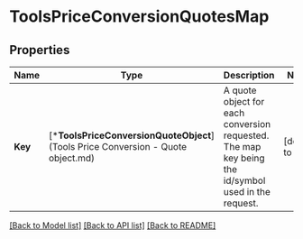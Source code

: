 # ToolsPriceConversionQuotesMap

## Properties
Name | Type | Description | Notes
------------ | ------------- | ------------- | -------------
**Key** | [***ToolsPriceConversionQuoteObject**](Tools Price Conversion - Quote object.md) | A quote object for each conversion requested. The map key being the id/symbol used in the request. | [default to null]

[[Back to Model list]](../README.md#documentation-for-models) [[Back to API list]](../README.md#documentation-for-api-endpoints) [[Back to README]](../README.md)


